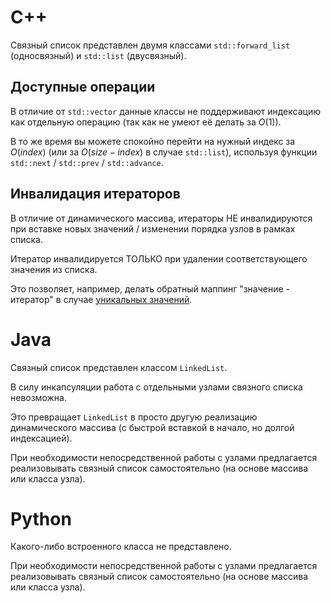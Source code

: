 # C++

Связный список представлен двумя классами `std::forward_list` (односвязный) и `std::list` (двусвязный).

## Доступные операции

В отличие от `std::vector` данные классы не поддерживают индексацию как отдельную операцию (так как не умеют её делать за $O(1)$).

В то же время вы можете спокойно перейти на нужный индекс за $O(index)$ (или за $O(size - index)$ в случае `std::list`), используя функции `std::next` / `std::prev` / `std::advance`.

## Инвалидация итераторов

В отличие от динамического массива, итераторы НЕ инвалидируются при вставке новых значений / изменении порядка узлов в рамках списка.

Итератор инвалидируется ТОЛЬКО при удалении соответствующего значения из списка.

Это позволяет, например, делать обратный маппинг "значение - итератор" в случае [уникальных значений](#все-значения-списка-уникальны).

# Java

Связный список представлен классом `LinkedList`.

В силу инкапсуляции работа с отдельными узлами связного списка невозможна.

Это превращает `LinkedList` в просто другую реализацию динамического массива (с быстрой вставкой в начало, но долгой индексацией).

При необходимости непосредственной работы с узлами предлагается реализовывать связный список самостоятельно (на основе массива или класса узла).

# Python

Какого-либо встроенного класса не представлено.

При необходимости непосредственной работы с узлами предлагается реализовывать связный список самостоятельно (на основе массива или класса узла).